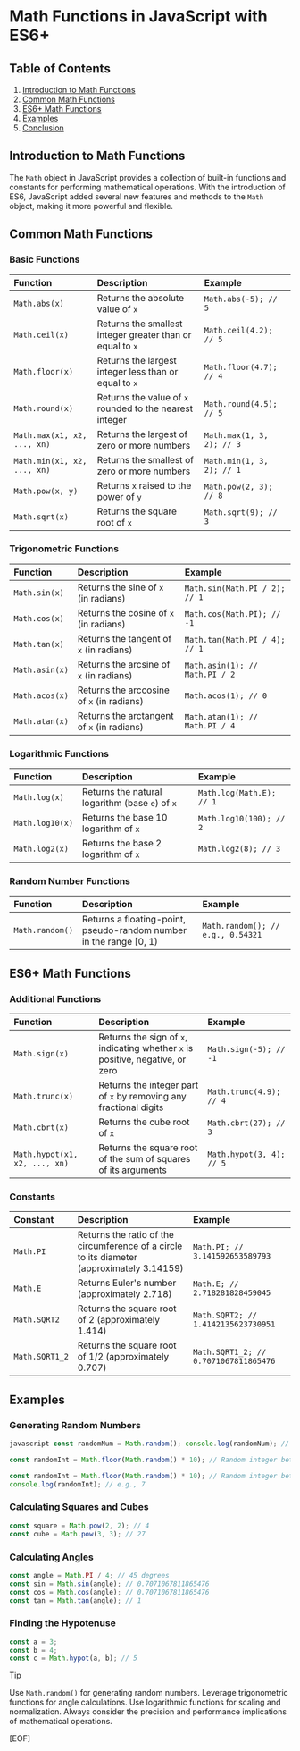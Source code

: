 # Math Functions in JavaScript with ES6+

## Table of Contents

1. [Introduction to Math Functions](#introduction-to-math-functions)
2. [Common Math Functions](#common-math-functions)
3. [ES6+ Math Functions](#es6-math-functions)
4. [Examples](#examples)
5. [Conclusion](#conclusion)

## Introduction to Math Functions

The `Math` object in JavaScript provides a collection of built-in functions and constants for performing mathematical operations. With the introduction of ES6, JavaScript added several new features and methods to the `Math` object, making it more powerful and flexible.

## Common Math Functions

### Basic Functions

| Function | Description | Example |
|:---------|:------------|:--------|
| `Math.abs(x)` | Returns the absolute value of `x` | `Math.abs(-5); // 5` |
| `Math.ceil(x)` | Returns the smallest integer greater than or equal to `x` | `Math.ceil(4.2); // 5` |
| `Math.floor(x)` | Returns the largest integer less than or equal to `x` | `Math.floor(4.7); // 4` |
| `Math.round(x)` | Returns the value of `x` rounded to the nearest integer | `Math.round(4.5); // 5` |
| `Math.max(x1, x2, ..., xn)` | Returns the largest of zero or more numbers | `Math.max(1, 3, 2); // 3` |
| `Math.min(x1, x2, ..., xn)` | Returns the smallest of zero or more numbers | `Math.min(1, 3, 2); // 1` |
| `Math.pow(x, y)` | Returns `x` raised to the power of `y` | `Math.pow(2, 3); // 8` |
| `Math.sqrt(x)` | Returns the square root of `x` | `Math.sqrt(9); // 3` |

### Trigonometric Functions

| Function | Description | Example |
|:---------|:------------|:--------|
| `Math.sin(x)` | Returns the sine of `x` (in radians) | `Math.sin(Math.PI / 2); // 1` |
| `Math.cos(x)` | Returns the cosine of `x` (in radians) | `Math.cos(Math.PI); // -1` |
| `Math.tan(x)` | Returns the tangent of `x` (in radians) | `Math.tan(Math.PI / 4); // 1` |
| `Math.asin(x)` | Returns the arcsine of `x` (in radians) | `Math.asin(1); // Math.PI / 2` |
| `Math.acos(x)` | Returns the arccosine of `x` (in radians) | `Math.acos(1); // 0` |
| `Math.atan(x)` | Returns the arctangent of `x` (in radians) | `Math.atan(1); // Math.PI / 4` |

### Logarithmic Functions

| Function | Description | Example |
|:---------|:------------|:--------|
| `Math.log(x)` | Returns the natural logarithm (base `e`) of `x` | `Math.log(Math.E); // 1` |
| `Math.log10(x)` | Returns the base 10 logarithm of `x` | `Math.log10(100); // 2` |
| `Math.log2(x)` | Returns the base 2 logarithm of `x` | `Math.log2(8); // 3` |

### Random Number Functions

| Function | Description | Example |
|:---------|:------------|:--------|
| `Math.random()` | Returns a floating-point, pseudo-random number in the range [0, 1) | `Math.random(); // e.g., 0.54321` |

## ES6+ Math Functions

### Additional Functions

| Function | Description | Example |
|:---------|:------------|:--------|
| `Math.sign(x)` | Returns the sign of `x`, indicating whether `x` is positive, negative, or zero | `Math.sign(-5); // -1` |
| `Math.trunc(x)` | Returns the integer part of `x` by removing any fractional digits | `Math.trunc(4.9); // 4` |
| `Math.cbrt(x)` | Returns the cube root of `x` | `Math.cbrt(27); // 3` |
| `Math.hypot(x1, x2, ..., xn)` | Returns the square root of the sum of squares of its arguments | `Math.hypot(3, 4); // 5` |

### Constants

| Constant | Description | Example |
|:---------|:------------|:--------|
| `Math.PI` | Returns the ratio of the circumference of a circle to its diameter (approximately 3.14159) | `Math.PI; // 3.141592653589793` |
| `Math.E` | Returns Euler's number (approximately 2.718) | `Math.E; // 2.718281828459045` |
| `Math.SQRT2` | Returns the square root of 2 (approximately 1.414) | `Math.SQRT2; // 1.4142135623730951` |
| `Math.SQRT1_2` | Returns the square root of 1/2 (approximately 0.707) | `Math.SQRT1_2; // 0.7071067811865476` |

## Examples

### Generating Random Numbers

```javascript
javascript const randomNum = Math.random(); console.log(randomNum); // e.g., 0.54321

const randomInt = Math.floor(Math.random() * 10); // Random integer between 0 and 9 console.log(randomInt); // e.g., 7

const randomInt = Math.floor(Math.random() * 10); // Random integer between 0 and 9
console.log(randomInt); // e.g., 7
```

### Calculating Squares and Cubes

```javascript
const square = Math.pow(2, 2); // 4
const cube = Math.pow(3, 3); // 27
```

### Calculating Angles

```javascript
const angle = Math.PI / 4; // 45 degrees
const sin = Math.sin(angle); // 0.7071067811865476
const cos = Math.cos(angle); // 0.7071067811865476
const tan = Math.tan(angle); // 1
```

### Finding the Hypotenuse

```javascript
const a = 3;
const b = 4;
const c = Math.hypot(a, b); // 5
```

> [!TIP]
>
> Use `Math.random()` for generating random numbers.
> Leverage trigonometric functions for angle calculations.
> Use logarithmic functions for scaling and normalization.
> Always consider the precision and performance implications of mathematical operations.

[EOF]
